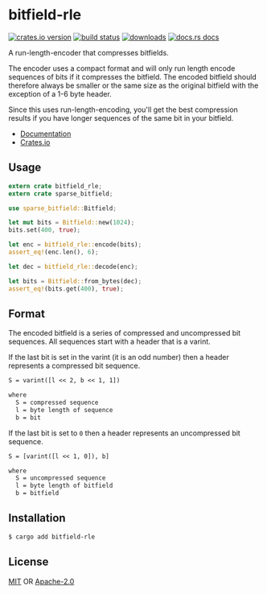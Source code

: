 # bitfield-rle
[![crates.io version][1]][2] [![build status][3]][4]
[![downloads][5]][6] [![docs.rs docs][7]][8]

A run-length-encoder that compresses bitfields.

The encoder uses a compact format and will only run length encode sequences of
bits if it compresses the bitfield. The encoded bitfield should therefore always
be smaller or the same size as the original bitfield with the exception of a 1-6
byte header.

Since this uses run-length-encoding, you'll get the best compression results if
you have longer sequences of the same bit in your bitfield.

- [Documentation][8]
- [Crates.io][2]

## Usage
```rust
extern crate bitfield_rle;
extern crate sparse_bitfield;

use sparse_bitfield::Bitfield;

let mut bits = Bitfield::new(1024);
bits.set(400, true);

let enc = bitfield_rle::encode(bits);
assert_eq!(enc.len(), 6);

let dec = bitfield_rle::decode(enc);

let bits = Bitfield::from_bytes(dec);
assert_eq!(bits.get(400), true);
```

## Format
The encoded bitfield is a series of compressed and uncompressed bit sequences.
All sequences start with a header that is a varint.

If the last bit is set in the varint (it is an odd number) then a header
represents a compressed bit sequence.

```txt
S = varint([l << 2, b << 1, 1])

where
  S = compressed sequence
  l = byte length of sequence
  b = bit
```

If the last bit is set to `0` then a header represents an uncompressed bit
sequence.

```txt
S = [varint([l << 1, 0]), b]

where
  S = uncompressed sequence
  l = byte length of bitfield
  b = bitfield
```

## Installation
```sh
$ cargo add bitfield-rle
```

## License
[MIT](./LICENSE-MIT) OR [Apache-2.0](./LICENSE-APACHE)

[1]: https://img.shields.io/crates/v/bitfield-rle.svg?style=flat-square
[2]: https://crates.io/crates/bitfield-rle
[3]: https://img.shields.io/travis/datrs/bitfield-rle.svg?style=flat-square
[4]: https://travis-ci.org/datrs/bitfield-rle
[5]: https://img.shields.io/crates/d/bitfield-rle.svg?style=flat-square
[6]: https://crates.io/crates/bitfield-rle
[7]: https://docs.rs/bitfield-rle/badge.svg
[8]: https://docs.rs/bitfield-rle
